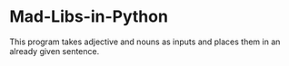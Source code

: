 # Mad-Libs-in-Python
This program takes adjective and nouns as inputs and places them in an already given sentence. 
